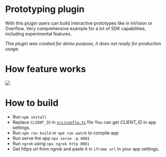 # Prototyping plugin

With this plugin users can build interactive prototypes like in InVision or Overflow. Very comprehensive example for a
lot of SDK capabilities, including experimental features.

_This plugin was created for demo purpose, it does not ready for production usage._

# How feature works

<img src="proto.gif" />

# How to build

- Run `npm install`
- Replace `CLIENT_ID` in [`src/config.ts`](src/config.ts) file You can get _CLIENT_ID_ in app settings.
- Run `npm run build` or `npm run watch` to compile app
- Run serve the app `npx serve -p 8081`
- Run `ngrok` using `npx ngrok http 8081`
- Get https url from _ngrok_ and paste it in `iframe url` in your app settings.
